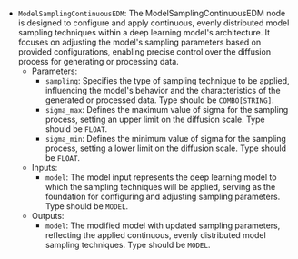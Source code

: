 - `ModelSamplingContinuousEDM`: The ModelSamplingContinuousEDM node is designed to configure and apply continuous, evenly distributed model sampling techniques within a deep learning model's architecture. It focuses on adjusting the model's sampling parameters based on provided configurations, enabling precise control over the diffusion process for generating or processing data.
    - Parameters:
        - `sampling`: Specifies the type of sampling technique to be applied, influencing the model's behavior and the characteristics of the generated or processed data. Type should be `COMBO[STRING]`.
        - `sigma_max`: Defines the maximum value of sigma for the sampling process, setting an upper limit on the diffusion scale. Type should be `FLOAT`.
        - `sigma_min`: Defines the minimum value of sigma for the sampling process, setting a lower limit on the diffusion scale. Type should be `FLOAT`.
    - Inputs:
        - `model`: The model input represents the deep learning model to which the sampling techniques will be applied, serving as the foundation for configuring and adjusting sampling parameters. Type should be `MODEL`.
    - Outputs:
        - `model`: The modified model with updated sampling parameters, reflecting the applied continuous, evenly distributed model sampling techniques. Type should be `MODEL`.
